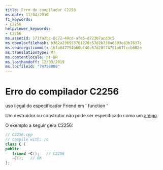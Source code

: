 ```yaml
---
title: Erro do compilador C2256
ms.date: 11/04/2016
f1_keywords:
- C2256
helpviewer_keywords:
- C2256
ms.assetid: 171fa2bc-8c72-49cd-afe5-d723b7acd3c5
ms.openlocfilehash: b362a236953701278c57d2b738a6303e83b7637c
ms.sourcegitcommit: 16fa847794b60bf40c67d20f74751a67fccb602e
ms.translationtype: MT
ms.contentlocale: pt-BR
ms.lasthandoff: 12/03/2019
ms.locfileid: "74758808"
---
```

# <a name="compiler-error-c2256"></a>Erro do compilador C2256

uso ilegal do especificador Friend em ' function '

Um destruidor ou construtor não pode ser especificado como um [amigo](../../cpp/friend-cpp.md).

O exemplo a seguir gera C2256:

```cpp
// C2256.cpp
// compile with: /c
class C {
public:
   friend ~C();   // C2256
   ~C();   // OK
};
```
